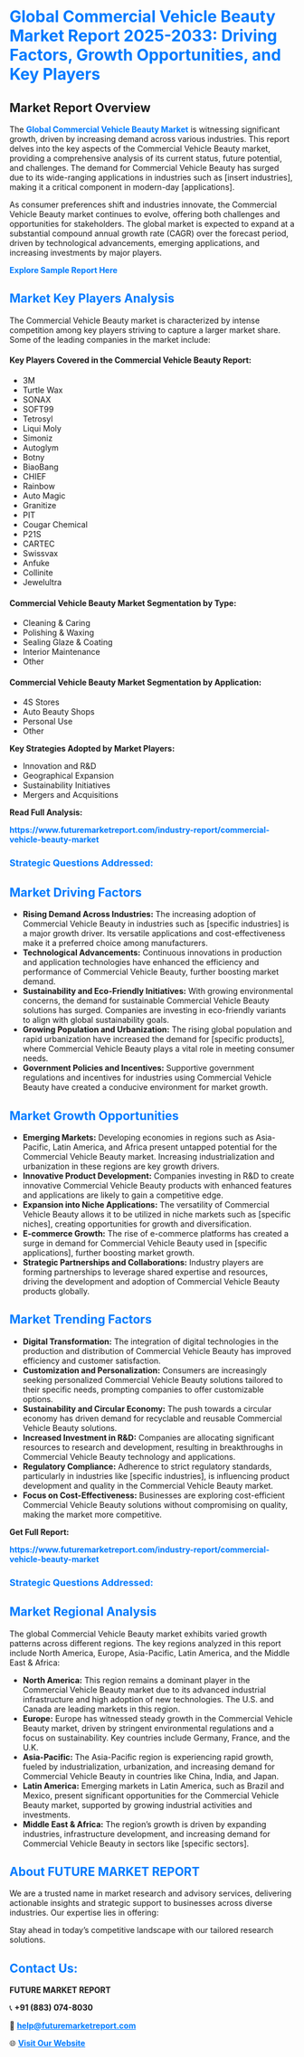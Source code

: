 <h1 style="color: #007BFF;">Global Commercial Vehicle Beauty Market Report 2025-2033: Driving Factors, Growth Opportunities, and Key Players</h1>

<section id="overview">
<h2>Market Report Overview</h2>
<p>The <a href="https://www.futuremarketreport.com/industry-report/commercial-vehicle-beauty-market" style="color: #007BFF; text-decoration: none;"><strong>Global Commercial Vehicle Beauty Market</strong></a> is witnessing significant growth, driven by increasing demand across various industries. This report delves into the key aspects of the Commercial Vehicle Beauty market, providing a comprehensive analysis of its current status, future potential, and challenges. The demand for Commercial Vehicle Beauty has surged due to its wide-ranging applications in industries such as [insert industries], making it a critical component in modern-day [applications].</p>
<p>As consumer preferences shift and industries innovate, the Commercial Vehicle Beauty market continues to evolve, offering both challenges and opportunities for stakeholders. The global market is expected to expand at a substantial compound annual growth rate (CAGR) over the forecast period, driven by technological advancements, emerging applications, and increasing investments by major players.</p>
</section>

<section id="overview">
<p><a href="https://www.futuremarketreport.com/request-sample/reportId=41162" style="color: #007BFF; text-decoration: none;"><strong>Explore Sample Report Here</strong></a></p>
</section>

<section id="key-players">
<h2 style="color: #007BFF;">Market Key Players Analysis</h2>
<p>The Commercial Vehicle Beauty market is characterized by intense competition among key players striving to capture a larger market share. Some of the leading companies in the market include:</p>
<h4>Key Players Covered in the Commercial Vehicle Beauty Report:</h4>
<ul><li>3M</li><li>Turtle Wax</li><li>SONAX</li><li>SOFT99</li><li>Tetrosyl</li><li>Liqui Moly</li><li>Simoniz</li><li>Autoglym</li><li>Botny</li><li>BiaoBang</li><li>CHIEF</li><li>Rainbow</li><li>Auto Magic</li><li>Granitize</li><li>PIT</li><li>Cougar Chemical</li><li>P21S</li><li>CARTEC</li><li>Swissvax</li><li>Anfuke</li><li>Collinite</li><li>Jewelultra</li></ul>
<h4>Commercial Vehicle Beauty Market Segmentation by Type:</h4>
<ul><li>Cleaning &amp; Caring</li><li>Polishing &amp; Waxing</li><li>Sealing Glaze &amp; Coating</li><li>Interior Maintenance</li><li>Other</li></ul>

<h4>Commercial Vehicle Beauty Market Segmentation by Application:</h4>
<ul><li>4S Stores</li><li>Auto Beauty Shops</li><li>Personal Use</li><li>Other</li></ul>
<p><strong>Key Strategies Adopted by Market Players:</strong></p>
<ul>
<li>Innovation and R&D</li>
<li>Geographical Expansion</li>
<li>Sustainability Initiatives</li>
<li>Mergers and Acquisitions</li>
</ul>
</section>

<section>
<p><strong>Read Full Analysis: </strong></p><a href="https://www.futuremarketreport.com/industry-report/commercial-vehicle-beauty-market" style="color: #007BFF; text-decoration: none;"><strong>https://www.futuremarketreport.com/industry-report/commercial-vehicle-beauty-market</strong></a>
<h3 style="color: #007BFF;">Strategic Questions Addressed:</h3>
</section>

<section id="driving-factors">
<h2 style="color: #007BFF;">Market Driving Factors</h2>
<ul>
<li><strong>Rising Demand Across Industries:</strong> The increasing adoption of Commercial Vehicle Beauty in industries such as [specific industries] is a major growth driver. Its versatile applications and cost-effectiveness make it a preferred choice among manufacturers.</li>
<li><strong>Technological Advancements:</strong> Continuous innovations in production and application technologies have enhanced the efficiency and performance of Commercial Vehicle Beauty, further boosting market demand.</li>
<li><strong>Sustainability and Eco-Friendly Initiatives:</strong> With growing environmental concerns, the demand for sustainable Commercial Vehicle Beauty solutions has surged. Companies are investing in eco-friendly variants to align with global sustainability goals.</li>
<li><strong>Growing Population and Urbanization:</strong> The rising global population and rapid urbanization have increased the demand for [specific products], where Commercial Vehicle Beauty plays a vital role in meeting consumer needs.</li>
<li><strong>Government Policies and Incentives:</strong> Supportive government regulations and incentives for industries using Commercial Vehicle Beauty have created a conducive environment for market growth.</li>
</ul>
</section>

<section id="growth-opportunities">
<h2 style="color: #007BFF;">Market Growth Opportunities</h2>
<ul>
<li><strong>Emerging Markets:</strong> Developing economies in regions such as Asia-Pacific, Latin America, and Africa present untapped potential for the Commercial Vehicle Beauty market. Increasing industrialization and urbanization in these regions are key growth drivers.</li>
<li><strong>Innovative Product Development:</strong> Companies investing in R&D to create innovative Commercial Vehicle Beauty products with enhanced features and applications are likely to gain a competitive edge.</li>
<li><strong>Expansion into Niche Applications:</strong> The versatility of Commercial Vehicle Beauty allows it to be utilized in niche markets such as [specific niches], creating opportunities for growth and diversification.</li>
<li><strong>E-commerce Growth:</strong> The rise of e-commerce platforms has created a surge in demand for Commercial Vehicle Beauty used in [specific applications], further boosting market growth.</li>
<li><strong>Strategic Partnerships and Collaborations:</strong> Industry players are forming partnerships to leverage shared expertise and resources, driving the development and adoption of Commercial Vehicle Beauty products globally.</li>
</ul>
</section>

<section id="trending-factors">
<h2 style="color: #007BFF;">Market Trending Factors</h2>
<ul>
<li><strong>Digital Transformation:</strong> The integration of digital technologies in the production and distribution of Commercial Vehicle Beauty has improved efficiency and customer satisfaction.</li>
<li><strong>Customization and Personalization:</strong> Consumers are increasingly seeking personalized Commercial Vehicle Beauty solutions tailored to their specific needs, prompting companies to offer customizable options.</li>
<li><strong>Sustainability and Circular Economy:</strong> The push towards a circular economy has driven demand for recyclable and reusable Commercial Vehicle Beauty solutions.</li>
<li><strong>Increased Investment in R&D:</strong> Companies are allocating significant resources to research and development, resulting in breakthroughs in Commercial Vehicle Beauty technology and applications.</li>
<li><strong>Regulatory Compliance:</strong> Adherence to strict regulatory standards, particularly in industries like [specific industries], is influencing product development and quality in the Commercial Vehicle Beauty market.</li>
<li><strong>Focus on Cost-Effectiveness:</strong> Businesses are exploring cost-efficient Commercial Vehicle Beauty solutions without compromising on quality, making the market more competitive.</li>
</ul>
</section>

<section>
<p><strong>Get Full Report: </strong></p><a href="https://www.futuremarketreport.com/industry-report/commercial-vehicle-beauty-market" style="color: #007BFF; text-decoration: none;"><strong>https://www.futuremarketreport.com/industry-report/commercial-vehicle-beauty-market</strong></a>
<h3 style="color: #007BFF;">Strategic Questions Addressed:</h3>
</section>


<section id="regional-analysis">
<h2 style="color: #007BFF;">Market Regional Analysis</h2>
<p>The global Commercial Vehicle Beauty market exhibits varied growth patterns across different regions. The key regions analyzed in this report include North America, Europe, Asia-Pacific, Latin America, and the Middle East & Africa:</p>
<ul>
<li><strong>North America:</strong> This region remains a dominant player in the Commercial Vehicle Beauty market due to its advanced industrial infrastructure and high adoption of new technologies. The U.S. and Canada are leading markets in this region.</li>
<li><strong>Europe:</strong> Europe has witnessed steady growth in the Commercial Vehicle Beauty market, driven by stringent environmental regulations and a focus on sustainability. Key countries include Germany, France, and the U.K.</li>
<li><strong>Asia-Pacific:</strong> The Asia-Pacific region is experiencing rapid growth, fueled by industrialization, urbanization, and increasing demand for Commercial Vehicle Beauty in countries like China, India, and Japan.</li>
<li><strong>Latin America:</strong> Emerging markets in Latin America, such as Brazil and Mexico, present significant opportunities for the Commercial Vehicle Beauty market, supported by growing industrial activities and investments.</li>
<li><strong>Middle East & Africa:</strong> The region’s growth is driven by expanding industries, infrastructure development, and increasing demand for Commercial Vehicle Beauty in sectors like [specific sectors].</li>
</ul>
</section>

<footer>
<h2 style="color: #007BFF;">About FUTURE MARKET REPORT</h2>
<p>We are a trusted name in market research and advisory services, delivering actionable insights and strategic support to businesses across diverse industries. Our expertise lies in offering:</p>

<p>Stay ahead in today’s competitive landscape with our tailored research solutions.</p>

<h2 style="color: #007BFF;">Contact Us:</h2>
<p><strong>FUTURE MARKET REPORT</strong></p>
<p>📞 <strong>+91 (883) 074-8030</strong></p>
<p>📧 <strong><a href="mailto:help@futuremarketreport.com" style="color: #007BFF;">help@futuremarketreport.com</a></strong></p>
<p>🌐 <strong><a href="https://www.futuremarketreport.com/" style="color: #007BFF;">Visit Our Website</a></strong></p>
</footer>